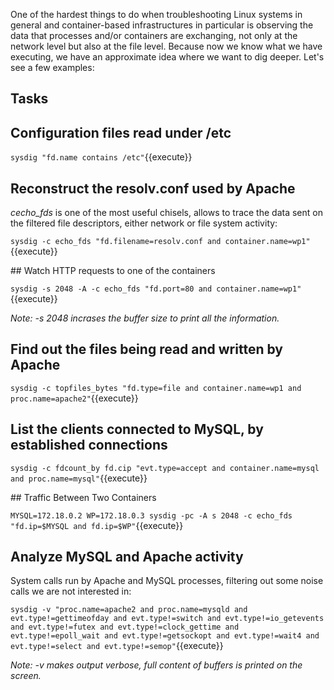 One of the hardest things to do when troubleshooting Linux systems in general and container-based infrastructures in particular is observing the data that processes and/or containers are exchanging, not only at the network level but also at the file level. Because now we know what we have executing, we have an approximate idea where we want to dig deeper. Let's see a few examples:

## Tasks

## Configuration files read under /etc

`sysdig "fd.name contains /etc"`{{execute}}

## Reconstruct the resolv.conf used by Apache

_cecho_fds_ is one of the most useful chisels, allows to trace the data sent on the filtered file descriptors, either network or file system activity:

`sysdig -c echo_fds "fd.filename=resolv.conf and container.name=wp1"`{{execute}}

## Watch HTTP requests to one of the containers

`sysdig -s 2048 -A -c echo_fds "fd.port=80 and container.name=wp1"`{{execute}}

_Note: -s 2048 incrases the buffer size to print all the information._

## Find out the files being read and written by Apache

`sysdig -c topfiles_bytes "fd.type=file and container.name=wp1 and proc.name=apache2"`{{execute}}

## List the clients connected to MySQL, by established connections

`sysdig -c fdcount_by fd.cip "evt.type=accept and container.name=mysql and proc.name=mysql"`{{execute}}

## Traffic Between Two Containers

`MYSQL=172.18.0.2 WP=172.18.0.3
sysdig -pc -A s 2048 -c echo_fds "fd.ip=$MYSQL and fd.ip=$WP"`{{execute}}

## Analyze MySQL and Apache activity

System calls run by Apache and MySQL processes, filtering out some noise calls we are not interested in:

`sysdig -v "proc.name=apache2 and proc.name=mysqld and evt.type!=gettimeofday and evt.type!=switch and evt.type!=io_getevents and evt.type!=futex and evt.type!=clock_gettime and evt.type!=epoll_wait and evt.type!=getsockopt and evt.type!=wait4 and evt.type!=select and evt.type!=semop"`{{execute}}

_Note: -v makes output verbose, full content of buffers is printed on the screen._

